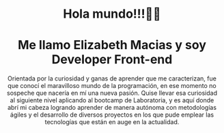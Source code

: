 <div align="center">
  <h1> Hola mundo!!!👋🏻</h1>
  <h1>Me llamo Elizabeth Macias y soy Developer Front-end</h1>
  <p>
    Orientada por la curiosidad y ganas de aprender que me caracterizan, fue que conocí el maravilloso mundo de la programación, en ese momento no sospeche que nacería en mí una nueva pasión. Quise llevar esa curiosidad al siguiente nivel aplicando al bootcamp de Laboratoria, y es aquí donde abrí mi cabeza logrando aprender de manera autónoma con metodologías ágiles y el desarrollo de diversos proyectos en los que pude emplear las tecnologías que están en auge en la actualidad.
  </p>
</div>